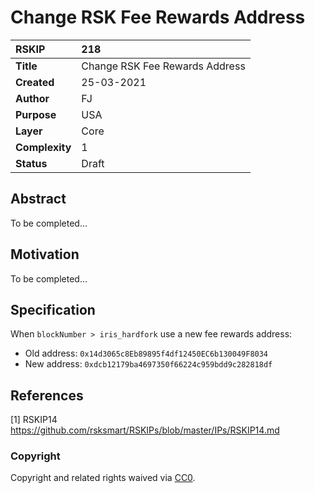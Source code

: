 # Change RSK Fee Rewards Address

|RSKIP          |218           |
| :------------ |:-------------|
|**Title**      |Change RSK Fee Rewards Address |
|**Created**    |25-03-2021 |
|**Author**     |FJ |
|**Purpose**    |USA |
|**Layer**      |Core |
|**Complexity** |1 |
|**Status**     |Draft |

## Abstract

To be completed...

## Motivation

To be completed...

## Specification

When `blockNumber > iris_hardfork` use a new fee rewards address:
- Old address: `0x14d3065c8Eb89895f4df12450EC6b130049F8034`
- New address: `0xdcb12179ba4697350f66224c959bdd9c282818df`

## References

[1] RSKIP14 https://github.com/rsksmart/RSKIPs/blob/master/IPs/RSKIP14.md

### Copyright

Copyright and related rights waived via [CC0](https://creativecommons.org/publicdomain/zero/1.0/).
